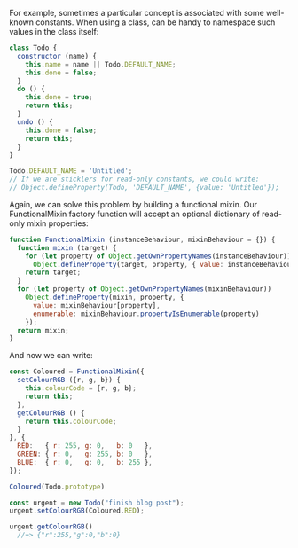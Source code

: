 For example, sometimes a particular concept is associated with some well-known constants. When using a class, can be handy to namespace such values in the class itself:

```js
class Todo {
  constructor (name) {
    this.name = name || Todo.DEFAULT_NAME;
    this.done = false;
  }
  do () {
    this.done = true;
    return this;
  }
  undo () {
    this.done = false;
    return this;
  }
}

Todo.DEFAULT_NAME = 'Untitled';
// If we are sticklers for read-only constants, we could write:
// Object.defineProperty(Todo, 'DEFAULT_NAME', {value: 'Untitled'});
```

Again, we can solve this problem by building a functional mixin. Our FunctionalMixin factory function will accept an optional dictionary of read-only mixin properties:

```js
function FunctionalMixin (instanceBehaviour, mixinBehaviour = {}) {
  function mixin (target) {
    for (let property of Object.getOwnPropertyNames(instanceBehaviour))
      Object.defineProperty(target, property, { value: instanceBehaviour[property] })
    return target;
  }
  for (let property of Object.getOwnPropertyNames(mixinBehaviour))
    Object.defineProperty(mixin, property, {
      value: mixinBehaviour[property],
      enumerable: mixinBehaviour.propertyIsEnumerable(property)
    });
  return mixin;
}
```

And now we can write:

```js
const Coloured = FunctionalMixin({
  setColourRGB ({r, g, b}) {
    this.colourCode = {r, g, b};
    return this;
  },
  getColourRGB () {
    return this.colourCode;
  }
}, {
  RED:   { r: 255, g: 0,   b: 0   },
  GREEN: { r: 0,   g: 255, b: 0   },
  BLUE:  { r: 0,   g: 0,   b: 255 },
});

Coloured(Todo.prototype)

const urgent = new Todo("finish blog post");
urgent.setColourRGB(Coloured.RED);

urgent.getColourRGB()
  //=> {"r":255,"g":0,"b":0}
```
